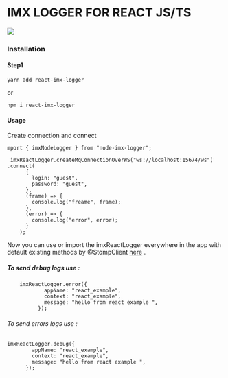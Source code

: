 # IMX LOGGER FOR REACT JS/TS

![](https://imaxeam.com/assets/images/logo-dark.png)

### Installation

#### Step1

```
yarn add react-imx-logger
```

or

```
npm i react-imx-logger
```

#### Usage

Create connection and connect 

```
mport { imxNodeLogger } from "node-imx-logger";

 imxReactLogger.createMqConnectionOverWS("ws://localhost:15674/ws")
.connect(
      {
        login: "guest",
        password: "guest",
      },
      (frame) => {
        console.log("freame", frame);
      },
      (error) => {
        console.log("error", error);
      }
    );
```

Now you can use or import the imxReactLogger everywhere in the app with default existing methods by @StompClient [here](https://www.npmjs.com/package/stompjs) .

##### To send debug logs use :

```
    imxReactLogger.error({
            appName: "react_example",
            context: "react_example",
            message: "hello from react example ",
          });
```

###### To send errors logs use :

    imxReactLogger.debug({
            appName: "react_example",
            context: "react_example",
            message: "hello from react example ",
          });
